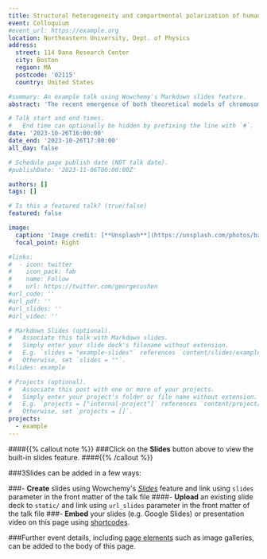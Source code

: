 ```yaml
---
title: Structural heterogeneity and compartmental polarization of human chromosomes
event: Colloquium
#event_url: https://example.org
location: Northeastern University, Dept. of Physics
address:
  street: 114 Dana Research Center
  city: Boston
  region: MA
  postcode: '02115'
  country: United States

#summary: An example talk using Wowchemy's Markdown slides feature.
abstract: 'The recent emergence of both theoretical models of chromosome organization have mirrored the development of advanced experimental methods for probing the chromosome structures, such as high-resolution microscopy (DNA tracing). This creates the opportunity to not only make structural predictions using theoretical models, but to examine experimental structures to test our existing models and to formulate new ones. Theory predicts that chromosome structures are fluid and can only be described by statistical ensembles, i.e., there is no unique chromosomal fold. Nevertheless, our analysis of both structures from simulation and microscopy reveals that short segments of gene-rich chromatin make two-state transitions between closed conformations and open conformations. These transitions point to a structure-to-function relationship within the genome. A further examination of the spatial positioning of individual chromosomes in a fully imaged nucleus reveals the importance of chromosome interactions with the nuclear lamina and other nuclear bodies, resulting in the spatial polarization of the chromosomal compartments within a territory.'

# Talk start and end times.
#   End time can optionally be hidden by prefixing the line with `#`.
date: '2023-10-26T16:00:00'
date_end: '2023-10-26T17:00:00'
all_day: false

# Schedule page publish date (NOT talk date).
#publishDate: '2023-11-06T00:00:00Z'

authors: []
tags: []

# Is this a featured talk? (true/false)
featured: false

image:
  caption: 'Image credit: [**Unsplash**](https://unsplash.com/photos/bzdhc5b3Bxs)'
  focal_point: Right

#links:
#  - icon: twitter
#    icon_pack: fab
#    name: Follow
#    url: https://twitter.com/georgecushen
#url_code: ''
#url_pdf: ''
#url_slides: ''
#url_video: ''

# Markdown Slides (optional).
#   Associate this talk with Markdown slides.
#   Simply enter your slide deck's filename without extension.
#   E.g. `slides = "example-slides"` references `content/slides/example-slides.md`.
#   Otherwise, set `slides = ""`.
#slides: example

# Projects (optional).
#   Associate this post with one or more of your projects.
#   Simply enter your project's folder or file name without extension.
#   E.g. `projects = ["internal-project"]` references `content/project/deep-learning/index.md`.
#   Otherwise, set `projects = []`.
projects:
  - example
---
```


####{{% callout note %}}
###Click on the **Slides** button above to view the built-in slides feature.
####{{% /callout %}}

###3Slides can be added in a few ways:

###- **Create** slides using Wowchemy's [_Slides_](https://wowchemy.com/docs/managing-content/#create-slides) feature and link using `slides` parameter in the front matter of the talk file
####- **Upload** an existing slide deck to `static/` and link using `url_slides` parameter in the front matter of the talk file
###- **Embed** your slides (e.g. Google Slides) or presentation video on this page using [shortcodes](https://wowchemy.com/docs/writing-markdown-latex/).

###Further event details, including [page elements](https://wowchemy.com/docs/writing-markdown-latex/) such as image galleries, can be added to the body of this page.
